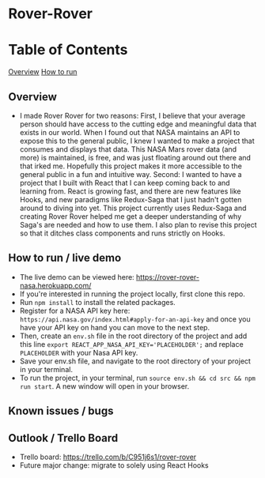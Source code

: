 # Rover-Rover

# Table of Contents
[Overview](#overview)
[How to run](#how-to-run)

## Overview
- I made Rover Rover for two reasons: First, I believe that your average person should have access to the cutting edge and meaningful data that exists in our world. When I found out that NASA maintains an API to expose this to the general public, I knew I wanted to make a project that consumes and displays that data. This NASA Mars rover data (and more) is maintained, is free, and was just floating around out there and that irked me. Hopefully this project makes it more accessible to the general public in a fun and intuitive way.
Second: I wanted to have a project that I built with React that I can keep coming back to and learning from. React is growing fast, and there are new features like Hooks, and new paradigms like Redux-Saga that I just hadn't gotten around to diving into yet. This project currently uses Redux-Saga and creating Rover Rover helped me get a deeper understanding of why Saga's are needed and how to use them. I also plan to revise this project so that it ditches class components and runs strictly on Hooks. 

## How to run / live demo
- The live demo can be viewed here: https://rover-rover-nasa.herokuapp.com/
- If you're interested in running the project locally, first clone this repo.
- Run `npm install` to install the related packages.
- Register for a NASA API key here: `https://api.nasa.gov/index.html#apply-for-an-api-key` and once you have your API key on hand you can move to the next step.
- Then, create an `env.sh` file in the root directory of the project and add this line `export REACT_APP_NASA_API_KEY='PLACEHOLDER';` and replace `PLACEHOLDER` with your Nasa API key.
- Save your env.sh file, and navigate to the root directory of your project in your terminal. 
- To run the project, in your terminal, run `source env.sh && cd src && npm run start`. A new window will open in your browser.

## Known issues / bugs

## Outlook / Trello Board
- Trello board: https://trello.com/b/C951j6s1/rover-rover
- Future major change: migrate to solely using React Hooks
